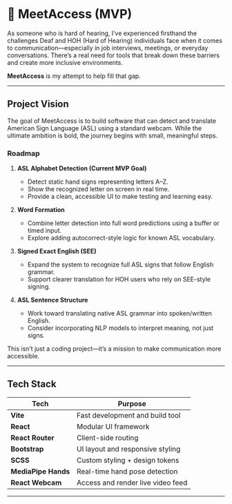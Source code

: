 # 🤝 MeetAccess (MVP)

As someone who is hard of hearing, I’ve experienced firsthand the challenges Deaf and HOH (Hard of Hearing) individuals face when it comes to communication—especially in job interviews, meetings, or everyday conversations. There’s a real need for tools that break down these barriers and create more inclusive environments.

**MeetAccess** is my attempt to help fill that gap.

---

## Project Vision

The goal of MeetAccess is to build software that can detect and translate American Sign Language (ASL) using a standard webcam. While the ultimate ambition is bold, the journey begins with small, meaningful steps.

### Roadmap

1. **ASL Alphabet Detection (Current MVP Goal)**

   - Detect static hand signs representing letters A–Z.
   - Show the recognized letter on screen in real time.
   - Provide a clean, accessible UI to make testing and learning easy.

2. **Word Formation**

   - Combine letter detection into full word predictions using a buffer or timed input.
   - Explore adding autocorrect-style logic for known ASL vocabulary.

3. **Signed Exact English (SEE)**

   - Expand the system to recognize full ASL signs that follow English grammar.
   - Support clearer translation for HOH users who rely on SEE-style signing.

4. **ASL Sentence Structure**
   - Work toward translating native ASL grammar into spoken/written English.
   - Consider incorporating NLP models to interpret meaning, not just signs.

This isn’t just a coding project—it’s a mission to make communication more accessible.

---

## Tech Stack

| Tech                | Purpose                           |
| ------------------- | --------------------------------- |
| **Vite**            | Fast development and build tool   |
| **React**           | Modular UI framework              |
| **React Router**    | Client-side routing               |
| **Bootstrap**       | UI layout and responsive styling  |
| **SCSS**            | Custom styling + design tokens    |
| **MediaPipe Hands** | Real-time hand pose detection     |
| **React Webcam**    | Access and render live video feed |

---
